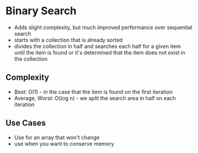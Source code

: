 # Binary Search
- Adds slight complexity, but much improved performance over sequential search 
- starts with a collection that is already sorted
- divides the collection in half and searches each half for a given item until the item is found or it's determined that the item does not exist in the collection

## Complexity
- Best: O(1) - in the case that the item is found on the first iteration
- Average, Worst: O(log n) - we split the search area in half on each iteration

## Use Cases
- Use for an array that won't change
- use when you want to conserve memory
